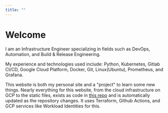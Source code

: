 ```yaml
---
title: ""
---
```


# Welcome
I am an Infrastructure Engineer specializing in fields such as DevOps, Automation, and Build & Release Engineering.

My experience and technologies used include: Python, Kubernetes, Gitlab CI/CD, Google Cloud Platform, Docker, Git, Linux(Ubuntu), Prometheus, and Grafana.

This website is both my personal site and a "project" to learn some new things. Nearly everything for this website, from the cloud infrastructure on GCP to the static files, exists as code in [this repo](https://github.com/roydejesus1031/website) and is automatically updated as the repository changes. It uses Terraform, Github Actions, and GCP services like Workload Identities for this.
